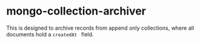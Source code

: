 # mongo-collection-archiver

This is designed to archive records from append only collections, where all documents hold a `createdAt ` field.